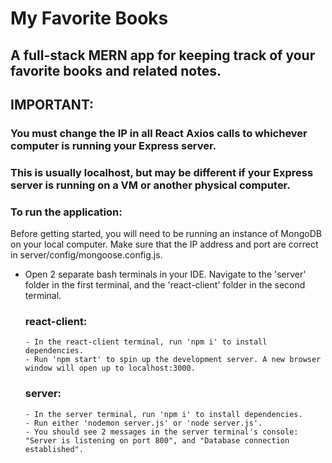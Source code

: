 # My Favorite Books
## A full-stack MERN app for keeping track of your favorite books and related notes.

## IMPORTANT:
### You must change the IP in all React Axios calls to whichever computer is running your Express server.
### This is usually localhost, but may be different if your Express server is running on a VM or another physical computer.

### To run the application:

Before getting started, you will need to be running an instance of MongoDB on your local computer. Make sure that the IP address and port are correct in server/config/mongoose.config.js.

  - Open 2 separate bash terminals in your IDE. Navigate to the 'server' folder in the first terminal, and the 'react-client' folder in the second terminal.

      ### react-client:
        - In the react-client terminal, run 'npm i' to install dependencies.
        - Run 'npm start' to spin up the development server. A new browser window will open up to localhost:3000.

      ### server:
        - In the server terminal, run 'npm i' to install dependencies.
        - Run either 'nodemon server.js' or 'node server.js'.
        - You should see 2 messages in the server terminal's console: "Server is listening on port 800", and "Database connection established".

